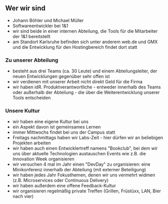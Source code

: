 ## Wer wir sind
* Johann Böhler und Michael Müller
* Softwareentwickler bei 1&1
* wir sind beide in einer internen Abteilung, die Tools für die Mitarbeiter der 1&1 bereitstellt
* am Standort Karlsruhe befinden sich unter anderem web.de und GMX und die Entwicklung für den Hostingbereich findet dort statt

### Zu unserer Abteilung
* besteht aus drei Teams (ca. 30 Leute) und einem Abteilungsleiter, der neuen Entwicklungen gegenüber sehr offen ist
* wir verdienen mit unserer Arbeit nicht direkt Geld für die Firma
* wir haben idR. Produktverantwortliche - entweder innerhalb des Teams oder außerhalb der Abteilung - die über die Weiterentwicklung unserer Tools entscheiden

### Unsere Kultur
* wir haben eine eigene Kultur bei uns
* ein Aspekt davon ist gemeinsames Lernen
* immer Mittwochs findet bei uns der Campus statt
* Freitags nachmittags haben wir Labs-Zeit - hier dürfen wir an beliebigen Projekten arbeiten
* wir haben auch einen Entwicklertreff namens "Bookclub", bei dem wir uns über aktuelle Technologien austauschen Events wie z.B. die Innovation Week organisieren
* wir versuchen 4 mal im Jahr einen "DevDay" zu organisieren: eine Minikonferenz innerhalb der Abteilung (mit externer Beteiligung)
* wir haben jedes Jahr Fokusthemen, denen wir uns vermehrt widmen (z.B. Microservices oder Continuous Delivery)
* wir haben außerdem eine offene Feedback-Kultur
* wir organisieren regelmäßig private Treffen (Grillen, Früstüxx, LAN, Bier nach vier)
